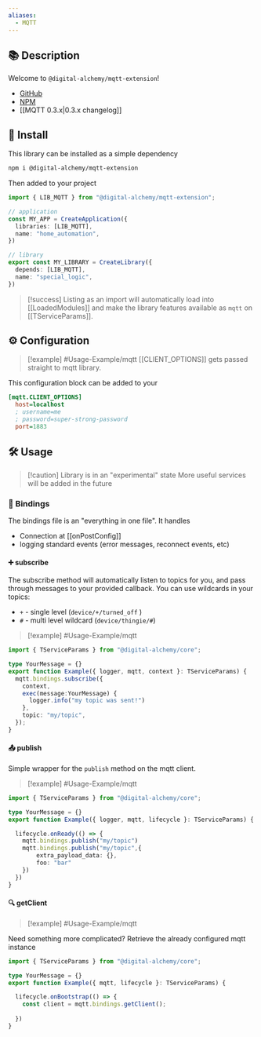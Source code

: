 ```yaml
---
aliases:
  - MQTT
---
```


## 📚 Description

Welcome to `@digital-alchemy/mqtt-extension`!

- [GitHub](https://github.com/Digital-Alchemy-TS/mqtt)
- [NPM](https://www.npmjs.com/package/@digital-alchemy/mqtt-extension)
- [[MQTT 0.3.x|0.3.x changelog]]
## 💾 Install

This library can be installed as a simple dependency
```bash
npm i @digital-alchemy/mqtt-extension
```
Then added to your project
```typescript
import { LIB_MQTT } from "@digital-alchemy/mqtt-extension";

// application
const MY_APP = CreateApplication({
  libraries: [LIB_MQTT],
  name: "home_automation",
})

// library
export const MY_LIBRARY = CreateLibrary({
  depends: [LIB_MQTT],
  name: "special_logic",
})
```
> [!success]
> Listing as an import will automatically load into [[LoadedModules]] and make the library features available as `mqtt` on [[TServiceParams]].

## ⚙️ Configuration

> [!example] #Usage-Example/mqtt
> [[CLIENT_OPTIONS]] gets passed straight to mqtt library.

This configuration block can be added to your 
```ini
[mqtt.CLIENT_OPTIONS]
  host=localhost
  ; username=me
  ; password=super-strong-password
  port=1883
```
## 🛠 Usage

> [!caution] Library is in an "experimental" state
> More useful services will be added in the future

### 🔄 Bindings

The bindings file is an "everything in one file". It handles
- Connection at [[onPostConfig]]
- logging standard events (error messages, reconnect events, etc)

#### ➕ subscribe

The subscribe method will automatically listen to topics for you, and pass through messages to your provided callback. You can use wildcards in your topics:
- `+` - single level  (`device/+/turned_off` )
- `#` - multi level wildcard (`device/thingie/#`)


> [!example] #Usage-Example/mqtt

```typescript
import { TServiceParams } from "@digital-alchemy/core";

type YourMessage = {}
export function Example({ logger, mqtt, context }: TServiceParams) {
  mqtt.bindings.subscribe({
    context,
    exec(message:YourMessage) {
      logger.info("my topic was sent!")
    },
    topic: "my/topic",
  });
}
```

#### 📤 publish

Simple wrapper for the `publish` method on the mqtt client. 

> [!example] #Usage-Example/mqtt

```typescript
import { TServiceParams } from "@digital-alchemy/core";

type YourMessage = {}
export function Example({ logger, mqtt, lifecycle }: TServiceParams) {

  lifecycle.onReady(() => {
    mqtt.bindings.publish("my/topic")
    mqtt.bindings.publish("my/topic",{ 
	    extra_payload_data: {}, 
	    foo: "bar" 
	})
  })
}
```

#### 🔍 getClient

> [!example] #Usage-Example/mqtt 

Need something more complicated? Retrieve the already configured mqtt instance

```typescript
import { TServiceParams } from "@digital-alchemy/core";

type YourMessage = {}
export function Example({ mqtt, lifecycle }: TServiceParams) {

  lifecycle.onBootstrap(() => {
    const client = mqtt.bindings.getClient();
    
  })
}
```